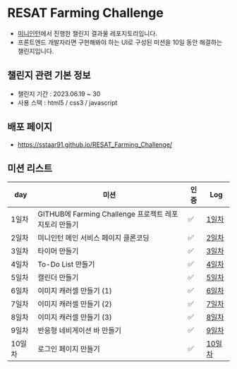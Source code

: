 # RESAT Farming Challenge

- [미니인턴](https://miniintern.com/)에서 진행한 챌린지 결과물 레포지토리입니다.
- 프론트엔드 개발자라면 구현해봐야 하는 UI로 구성된 미션을 10일 동안 해결하는 챌린지입니다.

## 챌린지 관련 기본 정보

- 챌린지 기간 : 2023.06.19 ~ 30
- 사용 스택 : html5 / css3 / javascript

## 배포 페이지

- https://sstaar91.github.io/RESAT_Farming_Challenge/

## 미션 리스트

| day    | 미션                                                  | 인증 | Log                                                                                                                                                                                           |
| ------ | ----------------------------------------------------- | ---- | --------------------------------------------------------------------------------------------------------------------------------------------------------------------------------------------- |
| 1일차  | GITHUB에 Farming Challenge 프로젝트 레포지토리 만들기 | ✅   | [1일차](https://bluemind917.tistory.com/entry/RESAT-Farming-Challenge-%ED%94%84%EB%A1%A0%ED%8A%B8%EC%97%94%EB%93%9C-%EA%B0%9C%EB%B0%9C%EC%9E%90%ED%8E%B81%EC%9D%BC%EC%B0%A8?category=1117256) |
| 2일차  | 미니인턴 메인 서비스 페이지 클론코딩                  | ✅   | [2일차](https://bluemind917.tistory.com/entry/RESAT-Farming-Challenge-%ED%94%84%EB%A1%A0%ED%8A%B8%EC%97%94%EB%93%9C-%EA%B0%9C%EB%B0%9C%EC%9E%90%ED%8E%B82%EC%9D%BC%EC%B0%A8?category=1117256) |
| 3일차  | 타이머 만들기                                         | ✅   | [3일차](https://bluemind917.tistory.com/entry/RESAT-Farming-Challenge-%ED%94%84%EB%A1%A0%ED%8A%B8%EC%97%94%EB%93%9C-%EA%B0%9C%EB%B0%9C%EC%9E%90%ED%8E%B83%EC%9D%BC%EC%B0%A8)                  |
| 4일차  | To-Do List 만들기                                     | ✅   | [4일차](https://bluemind917.tistory.com/entry/RESAT-Farming-Challenge-%ED%94%84%EB%A1%A0%ED%8A%B8%EC%97%94%EB%93%9C-%EA%B0%9C%EB%B0%9C%EC%9E%90%ED%8E%B84%EC%9D%BC%EC%B0%A8)                  |
| 5일차  | 캘린더 만들기                                         | ✅   | [5일차](https://bluemind917.tistory.com/entry/RESAT-Farming-Challenge-%ED%94%84%EB%A1%A0%ED%8A%B8%EC%97%94%EB%93%9C-%EA%B0%9C%EB%B0%9C%EC%9E%90%ED%8E%B85%EC%9D%BC%EC%B0%A8)                  |
| 6일차  | 이미지 캐러셀 만들기 (1)                              | ✅   | [6일차](https://bluemind917.tistory.com/264)                                                                                                                                                  |
| 7일차  | 이미지 캐러셀 만들기 (2)                              | ✅   | [7일차](https://bluemind917.tistory.com/265)                                                                                                                                                  |
| 8일차  | 이미지 캐러셀 만들기 (3)                              | ✅   | [8일차](https://bluemind917.tistory.com/266)                                                                                                                                                  |
| 9일차  | 반응형 네비게이션 바 만들기                           | ✅   | [9일차](https://bluemind917.tistory.com/267)                                                                                                                                                  |
| 10일차 | 로그인 페이지 만들기                                  | ✅   | [10일차](https://bluemind917.tistory.com/268)                                                                                                                                                 |
